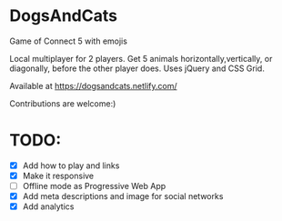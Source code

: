 # DogsAndCats
Game of Connect 5 with emojis

Local multiplayer for 2 players. Get 5 animals horizontally,vertically, or diagonally, before the other player does.
Uses jQuery and CSS Grid.

Available at https://dogsandcats.netlify.com/

Contributions are welcome:)

# TODO:
- [x] Add how to play and links 
- [x] Make it responsive
- [ ] Offline mode as Progressive Web App
- [x] Add meta descriptions and image for social networks
- [x] Add analytics